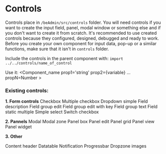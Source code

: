 # Controls 

Controls place in `/beAdmin/src/controls` folder. You will need controls if you want to create the input field, panel, modal window or something else and if you don't want to create it from scratch. 
It's recommended to use created controls because they configured, designed, debugged and ready to work. 
Before you create your own component for input data, pop-up or a similar functions, make sure that it isn't in `controls` folder. 

Include the controls in the parent component with: 
`import ../../controls/name_of_control`

Use it: 
&#060;Component_name
    prop1='string'
    prop2={variable}
    ...
    propN=Number
&#062;     

### Existing controls: 

**1. Form controls**
Checkbox
Multiple checkbox
Dropdown simple
Field description
Field group edit
Field group edit with key
Field group text
Field static multiple
Simple select
Switch checkbox

**2. Pannels**
Modal
Modal zone
Panel box
Panel edit
Panel grid
Panel view 
Panel widget

**3. Other**

Content header
Datatable
Notification
Progressbar
Dropzone images